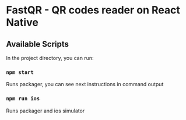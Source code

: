 # FastQR - QR codes reader on React Native

## Available Scripts

In the project directory, you can run:

### `npm start`

Runs packager, you can see next instructions in command output

### `npm run ios`

Runs packager and ios simulator